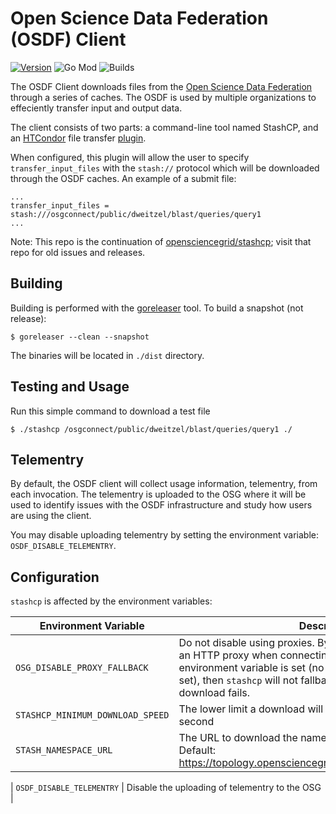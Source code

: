 Open Science Data Federation (OSDF) Client
==========================================

[![Version][github-release-shield]][github-release]
![Go Mod][go-mod-version]
![Builds][github-build]

The OSDF Client downloads files from the [Open Science Data Federation](https://osdf.osg-htc.org/) through a series of caches.  The OSDF is used by multiple organizations to effeciently transfer input and output data.

The client consists of two parts: a command-line tool named StashCP, and an [HTCondor](https://htcondor.org/) file transfer [plugin](https://htcondor.readthedocs.io/en/latest/admin-manual/setting-up-special-environments.html#enabling-the-transfer-of-files-specified-by-a-url).

When configured, this plugin will allow the user to specify `transfer_input_files` with the `stash://` protocol which will be downloaded through the OSDF caches.  An example of a submit file:

    ...
    transfer_input_files = stash:///osgconnect/public/dweitzel/blast/queries/query1
    ...

Note: This repo is the continuation of [opensciencegrid/stashcp][github-previous-repo]; visit that repo for old issues and releases.

Building
--------

Building is performed with the [goreleaser](https://goreleaser.com/) tool.  To build a snapshot (not release):

    $ goreleaser --clean --snapshot

The binaries will be located in `./dist` directory.

Testing and Usage
-----------------

Run this simple command to download a test file

    $ ./stashcp /osgconnect/public/dweitzel/blast/queries/query1 ./


Telementry
----------

By default, the OSDF client will collect usage information, telementry, from each invocation.  The telementry is uploaded to the OSG where it will be used to identify issues with the OSDF infrastructure and study how users are using the client.

You may disable uploading telementry by setting the environment variable: `OSDF_DISABLE_TELEMENTRY`.

Configuration
-------------
`stashcp` is affected by the environment variables:

| Environment Variable      | Description                                                                                                                                                                                                                                                         |
| ----------- |---------------------------------------------------------------------------------------------------------------------------------------------------------------------------------------------------------------------------------------------------------------------|
| `OSG_DISABLE_PROXY_FALLBACK`      | Do not disable using proxies. By default, `stashcp` will try to use an HTTP proxy when connecting to a cache. If this environment variable is set (no value necessary, only if it's set), then `stashcp` will not fallback to no proxy if the proxy download fails. |
| `STASHCP_MINIMUM_DOWNLOAD_SPEED`  | The lower limit a download will be cancelled, in bytes per second                                                                                                                                                                                                   |
| `STASH_NAMESPACE_URL`             | The URL to download the namespace and cache information.  Default: https://topology.opensciencegrid.org/stashcache/namespaces                                                                                                                                                                                                 |

| `OSDF_DISABLE_TELEMENTRY`         | Disable the uploading of telementry to the OSG |



<!-- MARKDOWN LINKS & IMAGES -->
[go-mod-version]: https://img.shields.io/github/go-mod/go-version/htcondor/osdf-client
[github-build]: https://img.shields.io/github/actions/workflow/status/htcondor/osdf-client/release.yml
[github-release-shield]: https://img.shields.io/github/v/release/htcondor/osdf-client
[github-release]: https://github.com/htcondor/osdf-client/releases
[github-previous-repo]: https://github.com/opensciencegrid/stashcp
